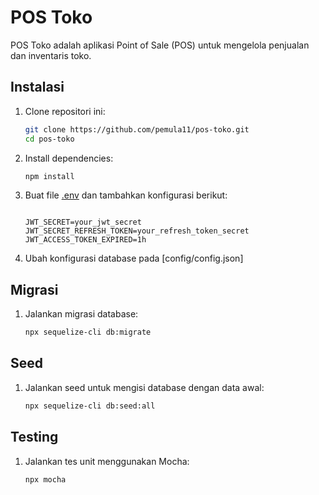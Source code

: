 # POS Toko

POS Toko adalah aplikasi Point of Sale (POS) untuk mengelola penjualan dan inventaris toko.

## Instalasi

1. Clone repositori ini:
    ```sh
    git clone https://github.com/pemula11/pos-toko.git
    cd pos-toko
    ```

2. Install dependencies:
    ```sh
    npm install
    ```

3. Buat file [.env](http://_vscodecontentref_/0) dan tambahkan konfigurasi berikut:
    ```env
    
    JWT_SECRET=your_jwt_secret
    JWT_SECRET_REFRESH_TOKEN=your_refresh_token_secret
    JWT_ACCESS_TOKEN_EXPIRED=1h
    ```
4. Ubah konfigurasi database pada [config/config.json]

## Migrasi

1. Jalankan migrasi database:
    ```sh
    npx sequelize-cli db:migrate
    ```

## Seed

1. Jalankan seed untuk mengisi database dengan data awal:
    ```sh
    npx sequelize-cli db:seed:all
    ```

## Testing

1. Jalankan tes unit menggunakan Mocha:
    ```sh
    npx mocha 
    ```
